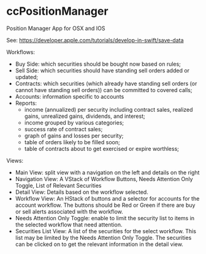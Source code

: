 # ccPositionManager
Position Manager App for OSX and IOS

See:  https://developer.apple.com/tutorials/develop-in-swift/save-data

Workflows:
- Buy Side:  which securities should be bought now based on rules;
- Sell Side:  which securities should have standing sell orders added or updated;
- Contracts:  which securities (which already have standing sell orders (or cannot have standing sell orders)) can be committed to covered calls;
- Accounts:  information specific to accounts
- Reports:  
    - income (annualized) per security including contract sales, realized gains, unrealized gains, dividends, and interest;
    - income grouped by various categories;
    - success rate of contract sales;
    - graph of gains and losses per security;
    - table of orders likely to be filled soon;
    - table of contracts about to get exercised or expire worthless;

Views:
- Main View:  split view with a navigation on the left and details on the right
- Navigation View:  A VStack of  Workflow Buttons, Needs Attention Only Toggle, List of Relevant Securities
- Detail View:  Details based on the workflow selected.
- Workflow View:  An HStack of buttons and a selector for accounts for the account workflow.  The buttons should be Red or Green if there are buy or sell alerts associated with the workflow.
- Needs Attention Only Toggle:  enable to limit the security list to items in the selected workflow that need attention.
- Securities List View:  A list of the securities for the select workflow.  This list may be limited by the Needs Attention Only Toggle.  The securities can be clicked on to get the relevant information in the detail view.



